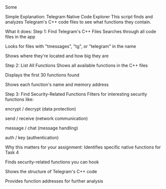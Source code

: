 Some 


Simple Explanation: Telegram Native Code Explorer
This script finds and analyzes Telegram's C++ code files to see what functions they contain.

What it does:
Step 1: Find Telegram's C++ Files
Searches through all code files in the app

Looks for files with "tmessages", "tg", or "telegram" in the name

Shows where they're located and how big they are

Step 2: List All Functions
Shows all available functions in the C++ files

Displays the first 30 functions found

Shows each function's name and memory address

Step 3: Find Security-Related Functions
Filters for interesting security functions like:

encrypt / decrypt (data protection)

send / receive (network communication)

message / chat (message handling)

auth / key (authentication)


Why this matters for your assignment:
Identifies specific native functions for Task 4

Finds security-related functions you can hook

Shows the structure of Telegram's C++ code

Provides function addresses for further analysis





